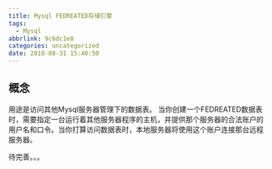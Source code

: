 ```yaml
---
title: Mysql FEDREATED存储引擎
tags:
  - Mysql
abbrlink: 9c6dc1e8
categories: uncategorized
date: 2018-08-31 15:40:50
---
```


## 概念
用途是访问其他Mysql服务器管理下的数据表。
当你创建一个FEDREATED数据表时，需要指定一台运行着其他服务器程序的主机，并提供那个服务器的合法账户的用户名和口令。当你打算访问数据表时，本地服务器将使用这个账户连接那台远程服务器。

待完善。。。
